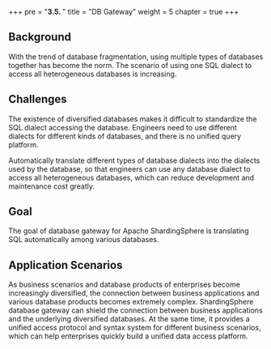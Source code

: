 +++
pre = "<b>3.5. </b>"
title = "DB Gateway"
weight = 5
chapter = true
+++

## Background

With the trend of database fragmentation, using multiple types of databases together has become the norm. The scenario of using one SQL dialect to access all heterogeneous databases is increasing.

## Challenges

The existence of diversified databases makes it difficult to standardize the SQL dialect accessing the database. Engineers need to use different dialects for different kinds of databases, and there is no unified query platform.

Automatically translate different types of database dialects into the dialects used by the database, so that engineers can use any database dialect to access all heterogeneous databases, which can reduce development and maintenance cost greatly.

## Goal

The goal of database gateway for Apache ShardingSphere is translating SQL automatically among various databases.

## Application Scenarios

As business scenarios and database products of enterprises become increasingly diversified, the connection between business applications and various database products becomes extremely complex. ShardingSphere database gateway can shield the connection between business applications and the underlying diversified databases. At the same time, it provides a unified access protocol and syntax system for different business scenarios, which can help enterprises quickly build a unified data access platform.
